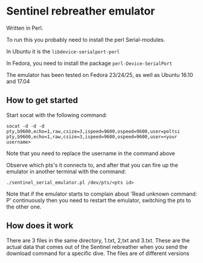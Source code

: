 # Sentinel rebreather emulator

Written in Perl.

To run this you probably need to install the perl Serial-modules.

In Ubuntu it is the `libdevice-serialport-perl`

In Fedora, you need to install the package `perl-Device-SerialPort`

The emulator has been tested on Fedora 23/24/25, as well as Ubuntu 16.10 and 17.04

## How to get started

Start socat with the following command:

```
socat -d -d -d pty,b9600,echo=1,raw,csize=3,ispeed=9600,ospeed=9600,user=poltsi pty,b9600,echo=1,raw,csize=3,ispeed=9600,ospeed=9600,user=<your username>
```

Note that you need to replace the username in the command above

Observe which pts's it connects to, and after that you can fire up the emulator in another terminal with the command:

```
./sentinel_serial_emulator.pl /dev/pts/<pts id>
```

Note that if the emulator starts to complain about 'Read unknown command: P' continuously then you need to restart the emulator, switching the pts to the other one.

## How does it work

There are 3 files in the same directory, 1.txt, 2,txt and 3.txt. These are the actual data that comes out of the Sentinel rebreather when you send the download command for a specific dive. The files are of different versions 